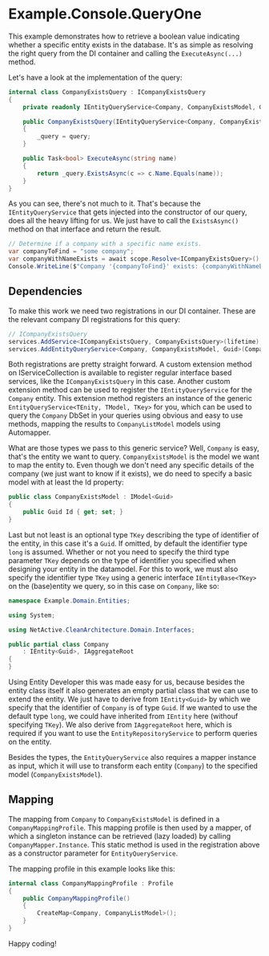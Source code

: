 # Example.Console.QueryOne

This example demonstrates how to retrieve a boolean value indicating whether a specific entity exists in the database. 
It's as simple as resolving the right query from the DI container and calling the `ExecuteAsync(...)` method.

Let's have a look at the implementation of the query:

```csharp
internal class CompanyExistsQuery : ICompanyExistsQuery
{
    private readonly IEntityQueryService<Company, CompanyExistsModel, Guid> _query;

    public CompanyExistsQuery(IEntityQueryService<Company, CompanyExistsModel, Guid> query)
    {
        _query = query;
    }

    public Task<bool> ExecuteAsync(string name)
    {
        return _query.ExistsAsync(c => c.Name.Equals(name));
    }
}
```
As you can see, there's not much to it. 
That's because the `IEntityQueryService` that gets injected into the constructor of our query, does all the heavy lifting for us.
We just have to call the `ExistsAsync()` method on that interface and return the result.

```csharp
// Determine if a company with a specific name exists.
var companyToFind = "some company";
var companyWithNameExists = await scope.Resolve<ICompanyExistsQuery>().ExecuteAsync(companyToFind);
Console.WriteLine($"Company '{companyToFind}' exists: {companyWithNameExists}");
```

## Dependencies
To make this work we need two registrations in our DI container.
These are the relevant company DI registrations for this query:

```csharp
// ICompanyExistsQuery
services.AddService<ICompanyExistsQuery, CompanyExistsQuery>(lifetime);
services.AddEntityQueryService<Company, CompanyExistsModel, Guid>(CompanyListMapper.Instance, lifetime);
```

Both registrations are pretty straight forward. 
A custom extension method on IServiceCollection is available to register regular interface based services, like the `ICompanyExistsQuery` in this case.
Another custom extension method can be used to register the `IEntityQueryService` for the `Company` entity.
This extension method registers an instance of the generic `EntityQueryService<TEnity, TModel, TKey>` for you, which can be used to query the `Company` DbSet in your queries using obvious and easy to use methods, mapping the results to `CompanyListModel` models using Automapper.

What are those types we pass to this generic service?
Well, `Company` is easy, that's the entity we want to query. `CompanyExistsModel` is the model we want to map the entity to. 
Even though we don't need any specific details of the company (we just want to know if it exists), we do need to specify a basic model with at least the Id property:

```csharp
public class CompanyExistsModel : IModel<Guid>
{
    public Guid Id { get; set; }
}
```

Last but not least is an optional type `TKey` describing the type of identifier of the entity, in this case it's a `Guid`. 
If omitted, by default the identifier type `long` is assumed. 
Whether or not you need to specify the third type parameter `TKey` depends on the type of identifier you specified when designing your entity in the datamodel.
For this to work, we must also specify the identifier type `TKey` using a generic interface `IEntityBase<TKey>` on the (base)entity we query, so in this case on `Company`, like so:

```csharp
namespace Example.Domain.Entities;

using System;

using NetActive.CleanArchitecture.Domain.Interfaces;

public partial class Company 
    : IEntity<Guid>, IAggregateRoot
{
}
```

Using Entity Developer this was made easy for us, because besides the entity class itself it also generates an empty partial class that we can use to extend the entity.
We just have to derive from `IEntity<Guid>` by which we specify that the identifier of `Company` is of type `Guid`. 
If we wanted to use the default type `long`, we could have inherited from `IEntity` here (withouf specifying `TKey`).
We also derive from `IAggregateRoot` here, which is required if you want to use the `EntityRepositoryService` to perform queries on the entity.

Besides the types, the `EntityQueryService` also requires a mapper instance as input, which it will use to transform each entity (`Company`) to the specified model (`CompanyExistsModel`).

## Mapping
The mapping from `Company` to `CompanyExistsModel` is defined in a `CompanyMappingProfile`. 
This mapping profile is then used by a mapper, of which a singleton instance can be retrieved (lazy loaded) by calling `CompanyMapper.Instance`. 
This static method is used in the registration above as a constructor parameter for `EntityQueryService`.

The mapping profile in this example looks like this:

```csharp
internal class CompanyMappingProfile : Profile
{
    public CompanyMappingProfile()
    {
        CreateMap<Company, CompanyListModel>();
    }
}
```

Happy coding!

